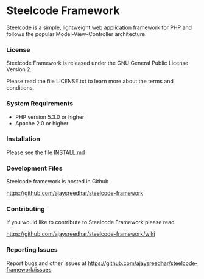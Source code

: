 # Steelcode Framework 


Steelcode is a simple, lightweight web application framework for PHP and follows the popular Model-View-Controller architecture.

### License
Steelcode Framework is released under the GNU General Public License Version 2.

Please read the file LICENSE.txt to learn more about the terms and conditions.

### System Requirements
- PHP version 5.3.0 or higher
- Apache 2.0 or higher

### Installation
Please see the file INSTALL.md

### Development Files
Steelcode framework is hosted in Github

https://github.com/ajaysreedhar/steelcode-framework

### Contributing
If you would like to contribute to Steelcode Framework please read

https://github.com/ajaysreedhar/steelcode-framework/wiki

### Reporting Issues
Report bugs and other issues at https://github.com/ajaysreedhar/steelcode-framework/issues
